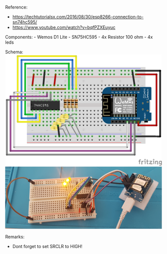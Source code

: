 
Reference: 
- https://techtutorialsx.com/2016/08/30/esp8266-connection-to-sn74hc595/
- https://www.youtube.com/watch?v=bqfPZXEuyuc

Components:
    - Wemos D1 Lite
    - SN75HC595
    - 4x Resistor 100 ohm
    - 4x leds

Schema:
![Alt text](./schemas/ShiftRegister_bb.png?raw=true "Breadboard")
![Alt text](./schemas/shift_register.jpg?raw=true "Photo")

Remarks:
- Dont forget to set SRCLR to HIGH!